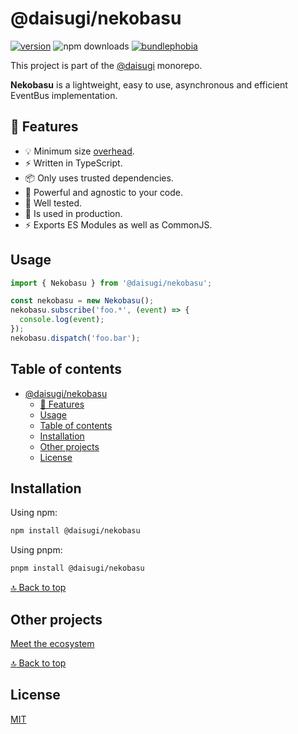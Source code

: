 # @daisugi/nekobasu

[![version](https://img.shields.io/npm/v/@daisugi/nekobasu.svg)](https://www.npmjs.com/package/@daisugi/nekobasu)
![npm downloads](https://img.shields.io/npm/dm/@daisugi/nekobasu)
[![bundlephobia](https://badgen.net/bundlephobia/minzip/@daisugi/nekobasu)](https://bundlephobia.com/result?p=@daisugi/nekobasu)

This project is part of the [@daisugi](https://github.com/daisugiland/daisugi) monorepo.

**Nekobasu** is a lightweight, easy to use, asynchronous and efficient EventBus implementation.

## 🌟 Features

- 💡 Minimum size [overhead](https://bundlephobia.com/result?p=@daisugi/nekobasu).
- ⚡️ Written in TypeScript.
- 📦 Only uses trusted dependencies.
- 🔨 Powerful and agnostic to your code.
- 🧪 Well tested.
- 🤝 Is used in production.
- ⚡️ Exports ES Modules as well as CommonJS.

## Usage

```js
import { Nekobasu } from '@daisugi/nekobasu';

const nekobasu = new Nekobasu();
nekobasu.subscribe('foo.*', (event) => {
  console.log(event);
});
nekobasu.dispatch('foo.bar');
```

## Table of contents

- [@daisugi/nekobasu](#daisuginekobasu)
  - [🌟 Features](#-features)
  - [Usage](#usage)
  - [Table of contents](#-table-of-contents)
  - [Installation](#installation)
  - [Other projects](#other-projects)
  - [License](#license)

## Installation

Using npm:

```sh
npm install @daisugi/nekobasu
```

Using pnpm:

```sh
pnpm install @daisugi/nekobasu
```

[:top: Back to top](#-table-of-contents)

## Other projects

[Meet the ecosystem](../../README.md)

[:top: Back to top](#-table-of-contents)

## License

[MIT](../../LICENSE)
